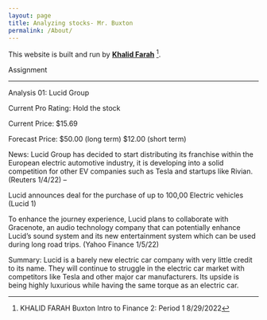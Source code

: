 ```yaml
---
layout: page
title: Analyzing stocks- Mr. Buxton
permalink: /About/
---
```


This website is built and run by **[Khalid Farah](https://github.com/fastai/fastpages)** [^1].

Assignment 

[^1]:KHALID FARAH 
Buxton
Intro to Finance 2: Period 1
8/29/2022

__________________________________________________________________________________

Analysis 01: Lucid Group

Current Pro Rating: Hold the stock

Current Price: $15.69

Forecast Price: $50.00 (long term) $12.00 (short term) 

News:
Lucid Group has decided to start distributing its franchise within the European electric automotive industry, it is developing into a solid competition for other EV companies such as Tesla and startups like Rivian. (Reuters 1/4/22) –

Lucid announces deal for the purchase of up to 100,00 Electric vehicles (Lucid 1)

To enhance the journey experience, Lucid plans to collaborate with Gracenote, an audio technology company that can potentially enhance Lucid’s sound system and its new entertainment system which can be used during long road trips. (Yahoo Finance 1/5/22) 

Summary: Lucid is a barely new electric car company with very little credit to its name. They will continue to struggle in the electric car market with competitors like Tesla and other major car manufacturers. Its upside is being highly luxurious while having the same torque as an electric car.

